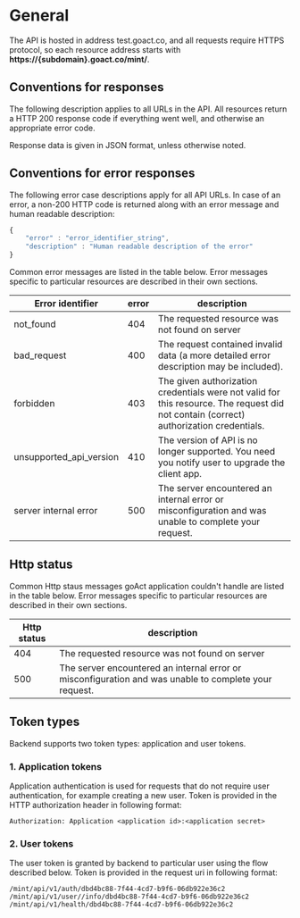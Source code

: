 # General

The API is hosted in address test.goact.co, and all requests require HTTPS
protocol, so each resource address starts with **https://{subdomain}.goact.co/mint/**.

## Conventions for responses

The following description applies to all URLs in the API. All resources return a
HTTP 200 response code if everything went well, and otherwise an appropriate
error code.

Response data is given in JSON format, unless otherwise noted.


## Conventions for error responses

The following error case descriptions apply for all API URLs.
In case of an error, a non-200 HTTP code is returned along with an error message
and human readable description:

```javascript
{
    "error" : "error_identifier_string",
    "description" : "Human readable description of the error"
}
```

Common error messages are listed in the table below. Error messages specific to
particular resources are described in their own sections.

Error identifier        | error | description
------------------------|-------|------------
not_found               |   404 | The requested resource was not found on server
bad_request             |   400 | The request contained invalid data (a more detailed error description may be included).
forbidden               |   403 | The given authorization credentials were not valid for this resource. The request did not contain (correct) authorization credentials.
unsupported_api_version |   410 | The version of API is no longer supported. You need you notify user to upgrade the client app.
server internal error   |   500 | The server encountered an internal error or misconfiguration and was unable to complete your request.


## Http status

Common Http staus messages goAct application couldn't handle are listed in the table below. Error messages specific to
particular resources are described in their own sections. 

Http status | description 
----|---------------------
404 | The requested resource was not found on server
500 | The server encountered an internal error or misconfiguration and was unable to complete your request.


## Token types

Backend supports two token types: application and user tokens.

### 1. Application tokens

Application authentication is used for requests that do not require user
authentication, for example creating a new user. Token is provided in the
HTTP authorization header in following format:

```
Authorization: Application <application id>:<application secret>
```

### 2. User tokens

The user token is granted by backend to particular user using the flow described
below. Token is provided in the request uri in following format:

``` 
/mint/api/v1/auth/dbd4bc88-7f44-4cd7-b9f6-06db922e36c2
/mint/api/v1/user//info/dbd4bc88-7f44-4cd7-b9f6-06db922e36c2
/mint/api/v1/health/dbd4bc88-7f44-4cd7-b9f6-06db922e36c2 
```

